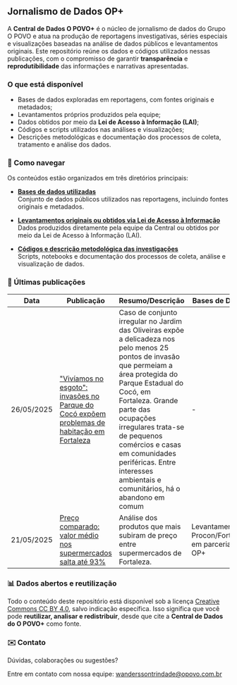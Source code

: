 ## Jornalismo de Dados OP+

A **Central de Dados O POVO+** é o núcleo de jornalismo de dados do Grupo O POVO e atua na produção de reportagens investigativas, séries especiais e visualizações baseadas na análise de dados públicos e levantamentos originais.
Este repositório reúne os dados e códigos utilizados nessas publicações, com o compromisso de garantir **transparência** e **reprodutibilidade** das informações e narrativas apresentadas.
  
### O que está disponível

- Bases de dados exploradas em reportagens, com fontes originais e metadados;
- Levantamentos próprios produzidos pela equipe;
- Dados obtidos por meio da **Lei de Acesso à Informação (LAI)**;
- Códigos e scripts utilizados nas análises e visualizações;
- Descrições metodológicas e documentação dos processos de coleta, tratamento e análise dos dados.

### 📁 Como navegar

Os conteúdos estão organizados em três diretórios principais:

- [**Bases de dados utilizadas**](./bases-de-dados)  
  Conjunto de dados públicos utilizados nas reportagens, incluindo fontes originais e metadados.

- [**Levantamentos originais ou obtidos via Lei de Acesso à Informação**](./levantamentos)  
  Dados produzidos diretamente pela equipe da Central ou obtidos por meio da Lei de Acesso à Informação (LAI).

- [**Códigos e descrição metodológica das investigações**](./codigos-e-metodologias)  
  Scripts, notebooks e documentação dos processos de coleta, análise e visualização de dados.

### 📰 Últimas publicações

| Data  | Publicação | Resumo/Descrição | Bases de Dados |
| ------------- | ------------- | ------------- | ------------- |
|26/05/2025  | ["Vivíamos no esgoto": invasões no Parque do Cocó expõem problemas de habitação em Fortaleza](https://mais.opovo.com.br/reportagens-especiais/rio-coco-parque-do-coco-tensoes/2025/05/26/viviamos-no-esgoto-invasoes-no-parque-do-coco-expoem-problemas-de-habitacao-em-fortaleza.html?collection=reportagens_de_dados)| Caso de conjunto irregular no Jardim das Oliveiras expõe a delicadeza nos pelo menos 25 pontos de invasão que permeiam a área protegida do Parque Estadual do Cocó, em Fortaleza. Grande parte das ocupações irregulares trata-se de pequenos comércios e casas em comunidades periféricas. Entre interesses ambientais e comunitários, há o abandono em comum | - |
| 21/05/2025 |  [Preço comparado: valor médio nos supermercados salta até 93%](https://mais.opovo.com.br/reportagens-especiais/preco-comparado-supermercados/2025/05/21/preco-comparado-valor-medio-nos-supermercados-salta-ate-93-nos-itens-acima-da-inflacao.html)  | Análise dos produtos que mais subiram de preço entre supermercados de Fortaleza. | Levantamento Procon/Fortaleza em parceria com OP+  |  

### 📊 Dados abertos e reutilização

Todo o conteúdo deste repositório está disponível sob a licença [Creative Commons CC BY 4.0](https://creativecommons.org/licenses/by/4.0/), salvo indicação específica. Isso significa que você pode **reutilizar, analisar e redistribuir**, desde que cite a **Central de Dados do O POVO+** como fonte.

### ✉️ Contato

Dúvidas, colaborações ou sugestões?

Entre em contato com nossa equipe: wanderssontrindade@opovo.com.br
